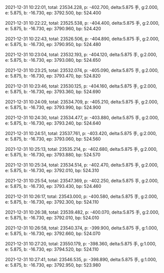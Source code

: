 2021-12-31 10:22:01, total: 23534.228, p: -402.700, delta:5.875 手, g:2.000, e: 5.875, b: -16.730, ep: 3792.500, bp: 524.400

2021-12-31 10:22:22, total: 23525.538, p: -404.400, delta:5.875 手, g:2.000, e: 5.875, b: -16.730, ep: 3790.960, bp: 524.420

2021-12-31 10:22:43, total: 23526.506, p: -404.890, delta:5.875 手, g:2.000, e: 5.875, b: -16.730, ep: 3790.950, bp: 524.480

2021-12-31 10:23:04, total: 23532.193, p: -404.120, delta:5.875 手, g:2.000, e: 5.875, b: -16.730, ep: 3793.080, bp: 524.650

2021-12-31 10:23:25, total: 23532.074, p: -405.090, delta:5.875 手, g:2.000, e: 5.875, b: -16.730, ep: 3793.470, bp: 524.820

2021-12-31 10:23:46, total: 23530.125, p: -404.160, delta:5.875 手, g:2.000, e: 5.875, b: -16.730, ep: 3793.360, bp: 524.690

2021-12-31 10:24:09, total: 23534.709, p: -405.210, delta:5.875 手, g:2.000, e: 5.875, b: -16.730, ep: 3793.990, bp: 524.900

2021-12-31 10:24:30, total: 23534.477, p: -403.880, delta:5.875 手, g:2.000, e: 5.875, b: -16.730, ep: 3793.240, bp: 524.640

2021-12-31 10:24:51, total: 23537.761, p: -403.420, delta:5.875 手, g:2.000, e: 5.875, b: -16.730, ep: 3793.060, bp: 524.560

2021-12-31 10:25:13, total: 23535.214, p: -402.680, delta:5.875 手, g:2.000, e: 5.875, b: -16.730, ep: 3793.880, bp: 524.570

2021-12-31 10:25:34, total: 23534.514, p: -402.470, delta:5.875 手, g:2.000, e: 5.875, b: -16.730, ep: 3792.010, bp: 524.310

2021-12-31 10:25:54, total: 23547.369, p: -402.250, delta:5.875 手, g:2.000, e: 5.875, b: -16.730, ep: 3793.430, bp: 524.460

2021-12-31 10:26:17, total: 23543.000, p: -400.580, delta:5.875 手, g:2.000, e: 5.875, b: -16.730, ep: 3792.300, bp: 524.110

2021-12-31 10:26:38, total: 23539.482, p: -400.070, delta:5.875 手, g:2.000, e: 5.875, b: -16.730, ep: 3792.010, bp: 524.010

2021-12-31 10:26:58, total: 23540.374, p: -399.900, delta:5.875 手, g:1.000, e: 5.875, b: -16.730, ep: 3792.660, bp: 524.070

2021-12-31 10:27:20, total: 23550.179, p: -398.360, delta:5.875 手, g:1.000, e: 5.875, b: -16.730, ep: 3794.520, bp: 524.110

2021-12-31 10:27:41, total: 23546.535, p: -398.890, delta:5.875 手, g:1.000, e: 5.875, b: -16.730, ep: 3792.950, bp: 523.980